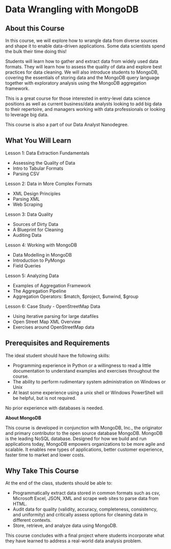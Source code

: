 # Data Wrangling with MongoDB

## About this Course
In this course, we will explore how to wrangle data from diverse sources and
shape it to enable data-driven applications. Some data scientists spend the bulk
 their time doing this!

Students will learn how to gather and extract data from widely used data
formats. They will learn how to assess the quality of data and explore best
practices for data cleaning. We will also introduce students to MongoDB,
covering the essentials of storing data and the MongoDB query language together
with exploratory analysis using the MongoDB aggregation framework.

This is a great course for those interested in entry-level data science
positions as well as current business/data analysts looking to add big data to
their repertoire, and managers working with data professionals or looking to
leverage big data.

This course is also a part of our Data Analyst Nanodegree.

## What You Will Learn
Lesson 1: Data Extraction Fundamentals
- Assessing the Quality of Data
- Intro to Tabular Formats
- Parsing CSV

Lesson 2: Data in More Complex Formats
- XML Design Principles
- Parsing XML
- Web Scraping

Lesson 3: Data Quality
- Sources of Dirty Data
- A Blueprint for Cleaning
- Auditing Data

Lesson 4: Working with MongoDB
- Data Modelling in MongoDB
- Introduction to PyMongo
- Field Queries

Lesson 5: Analyzing Data
- Examples of Aggregation Framework
- The Aggregation Pipeline
- Aggregation Operators: $match, $project, $unwind, $group

Lesson 6: Case Study - OpenStreetMap Data
- Using iterative parsing for large datafiles
- Open Street Map XML Overview
- Exercises around OpenStreetMap data

## Prerequisites and Requirements
The ideal student should have the following skills:

* Programming experience in Python or a willingness to read a little
documentation to understand examples and exercises throughout the course.
* The ability to perform rudimentary system administration on Windows or Unix
* At least some experience using a unix shell or Windows PowerShell will be
helpful, but is not required.

No prior experience with databases is needed.

**About MongoDB**

This course is developed in conjunction with MongoDB, Inc., the originator and
primary contributor to the open source database MongoDB. MongoDB is the leading
NoSQL database. Designed for how we build and run applications today, MongoDB
empowers organizations to be more agile and scalable. It enables new types of
applications, better customer experience, faster time to market and lower costs.

## Why Take This Course
At the end of the class, students should be able to:

* Programmatically extract data stored in common formats such as csv, Microsoft
Excel, JSON, XML and scrape web sites to parse data from HTML.
* Audit data for quality (validity, accuracy, completeness, consistency, and
  uniformity) and critically assess options for cleaning data in different
  contexts.
* Store, retrieve, and analyze data using MongoDB.

This course concludes with a final project where students incorporate what they
have learned to address a real-world data analysis problem.

